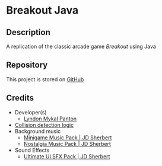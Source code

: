 # Breakout Java

## Description

A replication of the classic arcade game _Breakout_ using Java

## Repository

This project is stored on [GitHub](https://github.com/lyndonpanton/breakout-java)

## Credits

- Developer(s)
    - [Lyndon Mykal Panton](https://github.com/lyndonpanton/)
- [Collision detection logic](https://stackoverflow.com/a/402010)
- Background music
    - [Minigame Music Pack | JD Sherbert](https://jdsherbert.itch.io/minigame-music-pack)
    - [Nostalgia Music Pack | JD Sherbert](https://jdsherbert.itch.io/nostalgia-music-pack)
- Sound Effects
    - [Ultimate UI SFX Pack | JD Sherbert](https://jdsherbert.itch.io/ultimate-ui-sfx-pack)
